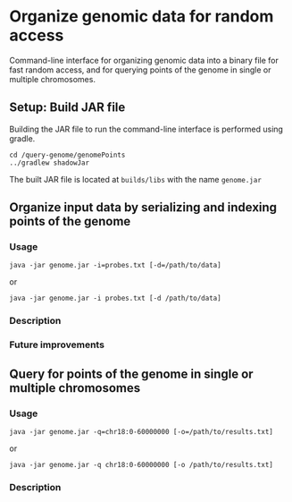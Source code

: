 # Organize genomic data for random access
Command-line interface for organizing genomic data into a binary file for fast random access, and for querying points of the genome in single or multiple chromosomes.

## Setup: Build JAR file
Building the JAR file to run the command-line interface is performed using gradle.

```
cd /query-genome/genomePoints
../gradlew shadowJar
```

The built JAR file is located at `builds/libs` with the name `genome.jar`

## Organize input data by serializing and indexing points of the genome
### Usage
`java -jar genome.jar -i=probes.txt [-d=/path/to/data]`

or

`java -jar genome.jar -i probes.txt [-d /path/to/data]`

### Description

### Future improvements

## Query for points of the genome in single or multiple chromosomes
### Usage
`java -jar genome.jar -q=chr18:0-60000000 [-o=/path/to/results.txt]`

or

`java -jar genome.jar -q chr18:0-60000000 [-o /path/to/results.txt]`

### Description
